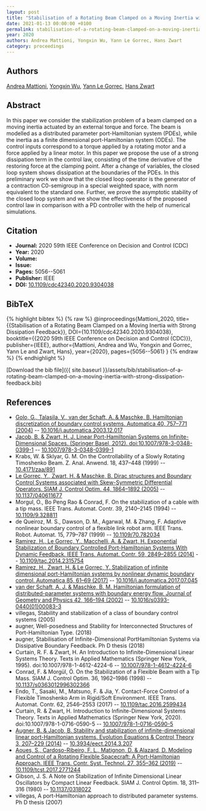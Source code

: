 ```yaml
---
layout: post
title: "Stabilisation of a Rotating Beam Clamped on a Moving Inertia with Strong Dissipation Feedback"
date: 2021-01-13 00:00:00 +0100
permalink: stabilisation-of-a-rotating-beam-clamped-on-a-moving-inertia-with-strong-dissipation-feedback
year: 2020
authors: Andrea Mattioni, Yongxin Wu, Yann Le Gorrec, Hans Zwart
category: proceedings
---
```

 
## Authors
[Andrea Mattioni](authors/andrea-mattioni), [Yongxin Wu](authors/yongxin-wu), [Yann Le Gorrec](authors/yann-le-gorrec), [Hans Zwart](authors/hans-zwart)
 
## Abstract
In this paper we consider the stabilization problem of a beam clamped on a moving inertia actuated by an external torque and force. The beam is modelled as a distributed parameter port-Hamiltonian system (PDEs), while the inertia as a finite dimensional port-Hamiltonian system (ODEs). The control inputs correspond to a torque applied by a rotating motor and a force applied by a linear motor. In this paper we propose the use of a strong dissipation term in the control law, consisting of the time derivative of the restoring force at the clamping point. After a change of variables, the closed loop system shows dissipation at the boundaries of the PDEs. In this preliminary work we show that the closed loop operator is the generator of a contraction C0-semigroup in a special weighted space, with norm equivalent to the standard one. Further, we prove the asymptotic stability of the closed loop system and we show the effectiveness of the proposed control law in comparison with a PD controller with the help of numerical simulations.
 
## Citation
- **Journal:** 2020 59th IEEE Conference on Decision and Control (CDC)
- **Year:** 2020
- **Volume:** 
- **Issue:** 
- **Pages:** 5056--5061
- **Publisher:** IEEE
- **DOI:** [10.1109/cdc42340.2020.9304038](https://doi.org/10.1109/cdc42340.2020.9304038)
 
## BibTeX
{% highlight bibtex %}
{% raw %}
@inproceedings{Mattioni_2020,
  title={{Stabilisation of a Rotating Beam Clamped on a Moving Inertia with Strong Dissipation Feedback}},
  DOI={10.1109/cdc42340.2020.9304038},
  booktitle={{2020 59th IEEE Conference on Decision and Control (CDC)}},
  publisher={IEEE},
  author={Mattioni, Andrea and Wu, Yongxin and Gorrec, Yann Le and Zwart, Hans},
  year={2020},
  pages={5056--5061}
}
{% endraw %}
{% endhighlight %}
 
[Download the bib file]({{ site.baseurl }}/assets/bib/stabilisation-of-a-rotating-beam-clamped-on-a-moving-inertia-with-strong-dissipation-feedback.bib)
 
## References
- [Golo, G., Talasila, V., van der Schaft, A. & Maschke, B. Hamiltonian discretization of boundary control systems. Automatica 40, 757–771 (2004)](hamiltonian-discretization-of-boundary-control-systems) -- [10.1016/j.automatica.2003.12.017](https://doi.org/10.1016/j.automatica.2003.12.017)
- [Jacob, B. & Zwart, H. J. Linear Port-Hamiltonian Systems on Infinite-Dimensional Spaces. (Springer Basel, 2012). doi:10.1007/978-3-0348-0399-1](linear-port-hamiltonian-systems-on-infinite-dimensional-spaces) -- [10.1007/978-3-0348-0399-1](https://doi.org/10.1007/978-3-0348-0399-1)
- Krabs, W. & Sklyar, G. M. On the Controllability of a Slowly Rotating Timoshenko Beam. Z. Anal. Anwend. 18, 437–448 (1999) -- [10.4171/zaa/891](https://doi.org/10.4171/zaa/891)
- [Le Gorrec, Y., Zwart, H. & Maschke, B. Dirac structures and Boundary Control Systems associated with Skew-Symmetric Differential Operators. SIAM J. Control Optim. 44, 1864–1892 (2005)](dirac-structures-and-boundary-control-systems-associated-with-skew-symmetric-differential-operators) -- [10.1137/040611677](https://doi.org/10.1137/040611677)
- Morgul, O., Bo Peng Rao & Conrad, F. On the stabilization of a cable with a tip mass. IEEE Trans. Automat. Contr. 39, 2140–2145 (1994) -- [10.1109/9.328811](https://doi.org/10.1109/9.328811)
- de Queiroz, M. S., Dawson, D. M., Agarwal, M. & Zhang, F. Adaptive nonlinear boundary control of a flexible link robot arm. IEEE Trans. Robot. Automat. 15, 779–787 (1999) -- [10.1109/70.782034](https://doi.org/10.1109/70.782034)
- [Ramirez, H., Le Gorrec, Y., Macchelli, A. & Zwart, H. Exponential Stabilization of Boundary Controlled Port-Hamiltonian Systems With Dynamic Feedback. IEEE Trans. Automat. Contr. 59, 2849–2855 (2014)](exponential-stabilization-of-boundary-controlled-port-hamiltonian-systems-with-dynamic-feedback) -- [10.1109/tac.2014.2315754](https://doi.org/10.1109/tac.2014.2315754)
- [Ramirez, H., Zwart, H. & Le Gorrec, Y. Stabilization of infinite dimensional port-Hamiltonian systems by nonlinear dynamic boundary control. Automatica 85, 61–69 (2017)](stabilization-of-infinite-dimensional-port-hamiltonian-systems-by-nonlinear-dynamic-boundary-control) -- [10.1016/j.automatica.2017.07.045](https://doi.org/10.1016/j.automatica.2017.07.045)
- [van der Schaft, A. J. & Maschke, B. M. Hamiltonian formulation of distributed-parameter systems with boundary energy flow. Journal of Geometry and Physics 42, 166–194 (2002)](hamiltonian-formulation-of-distributed-parameter-systems-with-boundary-energy-flow) -- [10.1016/s0393-0440(01)00083-3](https://doi.org/10.1016/s0393-0440(01)00083-3)
- villegas, Stability and stabilization of a class of boundary control systems (2005)
- augner, Well-posedness and Stability for Interconnected Structures of Port-Hamiltonian Type. (2018)
- augner, Stabilisation of Infinite-Dimensional PortHamiltonian Systems via Dissipative Boundary Feedback. Ph D thesis (2018)
- Curtain, R. F. & Zwart, H. An Introduction to Infinite-Dimensional Linear Systems Theory. Texts in Applied Mathematics (Springer New York, 1995). doi:10.1007/978-1-4612-4224-6 -- [10.1007/978-1-4612-4224-6](https://doi.org/10.1007/978-1-4612-4224-6)
- Conrad, F. & Morgül, Ö. On the Stabilization of a Flexible Beam with a Tip Mass. SIAM J. Control Optim. 36, 1962–1986 (1998) -- [10.1137/s0363012996302366](https://doi.org/10.1137/s0363012996302366)
- Endo, T., Sasaki, M., Matsuno, F. & Jia, Y. Contact-Force Control of a Flexible Timoshenko Arm in Rigid/Soft Environment. IEEE Trans. Automat. Contr. 62, 2546–2553 (2017) -- [10.1109/tac.2016.2599434](https://doi.org/10.1109/tac.2016.2599434)
- Curtain, R. & Zwart, H. Introduction to Infinite-Dimensional Systems Theory. Texts in Applied Mathematics (Springer New York, 2020). doi:10.1007/978-1-0716-0590-5 -- [10.1007/978-1-0716-0590-5](https://doi.org/10.1007/978-1-0716-0590-5)
- [Augner, B. & Jacob, B. Stability and stabilization of infinite-dimensional linear port-Hamiltonian systems. Evolution Equations &amp; Control Theory 3, 207–229 (2014)](stability-and-stabilization-of-infinite-dimensional-linear-port-hamiltonian-systems) -- [10.3934/eect.2014.3.207](https://doi.org/10.3934/eect.2014.3.207)
- [Aoues, S., Cardoso-Ribeiro, F. L., Matignon, D. & Alazard, D. Modeling and Control of a Rotating Flexible Spacecraft: A Port-Hamiltonian Approach. IEEE Trans. Contr. Syst. Technol. 27, 355–362 (2019)](modeling-and-control-of-a-rotating-flexible-spacecraft-a-port-hamiltonian-approach) -- [10.1109/tcst.2017.2771244](https://doi.org/10.1109/tcst.2017.2771244)
- Gibson, J. S. A Note on Stabilization of Infinite Dimensional Linear Oscillators by Compact Linear Feedback. SIAM J. Control Optim. 18, 311–316 (1980) -- [10.1137/0318022](https://doi.org/10.1137/0318022)
- villegas, A port-Hamiltonian approach to distributed parameter systems. Ph D thesis (2007)

